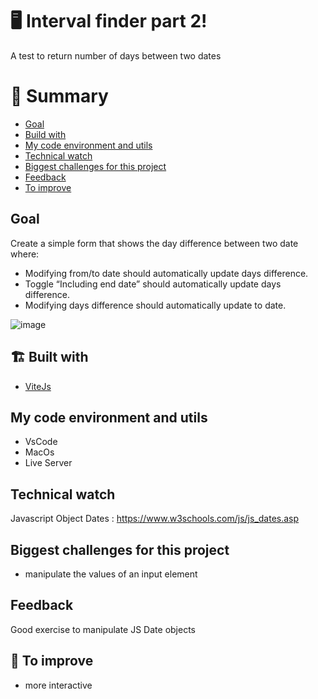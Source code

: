 # 🖥 Interval finder part 2!

A test to return number of days between two dates


# 📜 Summary

- [Goal](#goal)
- [Build with](#-build-with)
- [My code environment and utils](#-my-code-environment-and-utils)
- [Technical watch](#technical-watch)
- [Biggest challenges for this project](#biggest-challenges-for-this-project)
- [Feedback](#feedback)
- [To improve](#-to-improve)

## Goal

Create a simple form that shows the day difference between two date where:
- Modifying from/to date should automatically update days difference.
- Toggle “Including end date” should automatically update days difference.
- Modifying days difference should automatically update to date.


![image](https://user-images.githubusercontent.com/44264590/175052973-a801b1f4-a42b-456b-93b8-0f5ac68ae618.png)

## 🏗 Built with

- [ViteJs](https://vitejs.dev/)

## My code environment and utils

- VsCode
- MacOs
- Live Server

## Technical watch

Javascript Object Dates : https://www.w3schools.com/js/js_dates.asp

## Biggest challenges for this project

- manipulate the values of an input element

## Feedback

Good exercise to manipulate JS Date objects

## 📑 To improve

- more interactive
